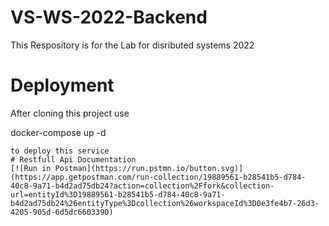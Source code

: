 # VS-WS-2022-Backend
This Respository is for the Lab for disributed systems 2022

# Deployment
After cloning this project use

docker-compose up -d
```
to deploy this service
# Restfull Api Documentation
[![Run in Postman](https://run.pstmn.io/button.svg)](https://app.getpostman.com/run-collection/19889561-b28541b5-d784-40c8-9a71-b4d2ad75db24?action=collection%2Ffork&collection-url=entityId%3D19889561-b28541b5-d784-40c8-9a71-b4d2ad75db24%26entityType%3Dcollection%26workspaceId%3D0e3fe4b7-26d3-4205-905d-6d5dc6603390)
